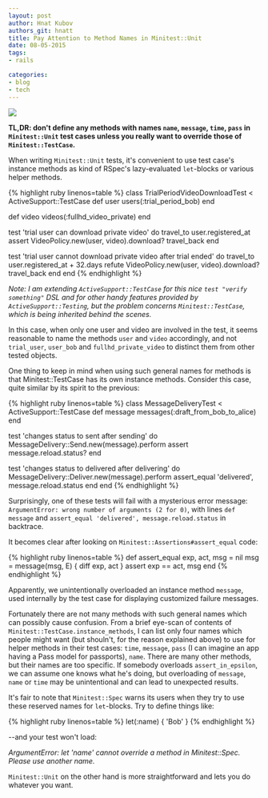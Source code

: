 ```yaml
---
layout: post
author: Hnat Kubov
authors_git: hnatt
title: Pay Attention to Method Names in Minitest::Unit
date: 08-05-2015
tags:
- rails

categories:
- blog
- tech
---
```


<img src="https://cloud.githubusercontent.com/assets/5908100/7536556/915f937e-f599-11e4-919f-e64d4fbbe445.jpg" class="left" style="margin-right: 1em;" />

**TL,DR: don't define any methods with names `name`, `message`, `time`, `pass` in `Minitest::Unit` test cases unless you really want to override those of `Minitest::TestCase`.**

When writing `Minitest::Unit` tests, it's convenient to use test case's instance methods as kind of RSpec's lazy-evaluated `let`-blocks or various helper methods.

<!--cut-->

{% highlight ruby linenos=table %}
class TrialPeriodVideoDownloadTest < ActiveSupport::TestCase
  def user
    users(:trial_period_bob)
  end

  def video
    videos(:fullhd_video_private)
  end

  test 'trial user can download private video' do 
    travel_to user.registered_at
    assert VideoPolicy.new(user, video).download?
    travel_back
  end

  test 'trial user cannot download private video after trial ended' do 
    travel_to user.registered_at + 32.days
    refute VideoPolicy.new(user, video).download?
    travel_back
  end
end
{% endhighlight %}

*Note: I am extending `ActiveSupport::TestCase` for this nice `test "verify something"` DSL and for other handy features provided by `ActiveSupport::Testing`, but the problem concerns `Minitest::TestCase`, which is being inherited behind the scenes.*

In this case, when only one user and video are involved in the test, it seems reasonable to name the methods `user` and `video` accordingly, and not `trial_user`, `user_bob` and `fullhd_private_video` to distinct them from other tested objects.

One thing to keep in mind when using such general names for methods is that Minitest::TestCase has its own instance methods. Consider this case, quite similar by its spirit to the previous:

{% highlight ruby linenos=table %}
class MessageDeliveryTest < ActiveSupport::TestCase 
  def message 
    messages(:draft_from_bob_to_alice)
  end 

  test 'changes status to sent after sending' do 
    MessageDelivery::Send.new(message).perform 
    assert message.reload.status?
  end

  test 'changes status to delivered after delivering' do 
    MessageDelivery::Deliver.new(message).perform 
    assert_equal 'delivered', message.reload.status
  end
end
{% endhighlight %}

Surprisingly, one of these tests will fail with a mysterious error message: `ArgumentError: wrong number of arguments (2 for 0)`, with lines `def message` and `assert_equal 'delivered', message.reload.status` in backtrace.

It becomes clear after looking on `Minitest::Assertions#assert_equal` code:

{% highlight ruby linenos=table %}
def assert_equal exp, act, msg = nil
  msg = message(msg, E) { diff exp, act }
  assert exp == act, msg
end
{% endhighlight %}

Apparently, we unintentionally overloaded an instance method `message`, used internally by the test case for displaying customized failure messages.

Fortunately there are not many methods with such general names which can possibly cause confusion. From a brief eye-scan of contents of `Minitest::TestCase.instance_methods`, I can list only four names which people might want (but shouln't, for the reason explained above) to use for helper methods in their test cases: `time`, `message`, `pass` (I can imagine an app having a Pass model for passports), `name`. There are many other methods, but their names are too specific. If somebody overloads `assert_in_epsilon`, we can assume one knows what he's doing, but overloading of `message`, `name` or `time` may be unintentional and can lead to unexpected results.

It's fair to note that `Minitest::Spec` warns its users when they try to use these reserved names for `let`-blocks. Try to define things like:

{% highlight ruby linenos=table %}
let(:name) { 'Bob' }
{% endhighlight %}

--and your test won't load:

*ArgumentError: let 'name' cannot override a method in Minitest::Spec. Please use another name.*

`Minitest::Unit` on the other hand is more straightforward and lets you do whatever you want.
